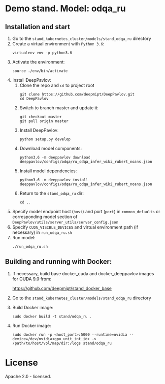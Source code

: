 # Demo stand. Model: odqa_ru

## Installation and start
1. Go to the `stand_kubernetes_cluster/models/stand_odqa_ru` directory
2. Create a virtual environment with `Python 3.6`:
    ```
    virtualenv env -p python3.6
    ```
3. Activate the environment:
    ```
    source ./env/bin/activate
    ```
4. Install DeepPavlov:
    1. Clone the repo and `cd` to project root
        ```
        git clone https://github.com/deepmipt/DeepPavlov.git
        cd DeepPavlov
        ```
    2. Switch to branch master and update it:
        ```
        git checkout master
        git pull origin master
        ```
    3. Install DeepPavlov:
        ```
        python setup.py develop
        ```
    4. Download model components:
        ```
        python3.6 -m deeppavlov download deeppavlov/configs/odqa/ru_odqa_infer_wiki_rubert_noans.json
        ```
    5. Install model dependencies:
        ```
        python3.6 -m deeppavlov install deeppavlov/configs/odqa/ru_odqa_infer_wiki_rubert_noans.json
        ```
    6. Return to the `stand_odqa_ru` dir:
        ```
        cd ..
        ```
5. Specify model endpoint host (`host`) and port (`port`) in `common_defaults` or corresponding model section of `DeepPavlov/utils/server_utils/server_config.json`
6. Specify `CUDA_VISIBLE_DEVICES` and virtual environment path (if necessary) in `run_odqa_ru.sh`
7. Run model:
    ```
    ./run_odqa_ru.sh
    ```

## Building and running with Docker:
1. If necessary, build base docker_cuda and docker_deeppavlov images for CUDA 9.0 from:

   https://github.com/deepmipt/stand_docker_base
  
2. Go to the `stand_kubernetes_cluster/models/stand_odqa_ru` directory

3. Build Docker image:
   ```
   sudo docker build -t stand/odqa_ru .
   ```
4. Run Docker image:
   ```
   sudo docker run -p <host_port>:5000 --runtime=nvidia --device=/dev/nvidia<gpu_unit_int_id> -v /path/to/host/vol/map/dir:/logs stand/odqa_ru
   ```

# License

Apache 2.0 - licensed.